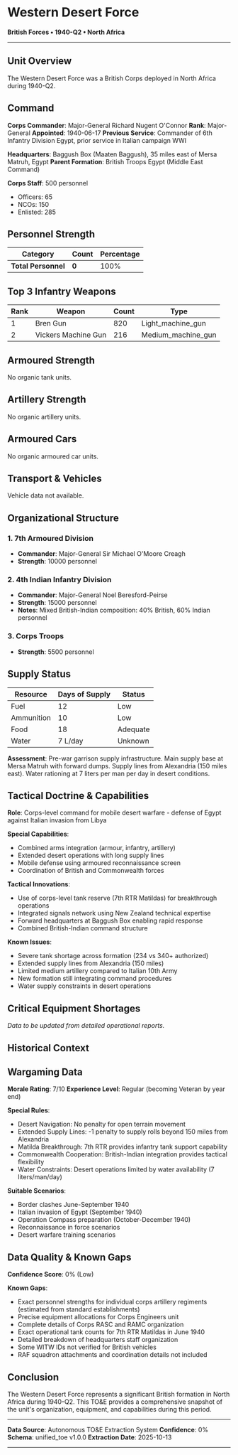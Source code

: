 # Western Desert Force

**British Forces • 1940-Q2 • North Africa**

---

## Unit Overview

The Western Desert Force was a British Corps deployed in North Africa during 1940-Q2. 

## Command

**Corps Commander**: Major-General Richard Nugent O'Connor
**Rank**: Major-General
**Appointed**: 1940-06-17
**Previous Service**: Commander of 6th Infantry Division Egypt, prior service in Italian campaign WWI

**Headquarters**: Baggush Box (Maaten Baggush), 35 miles east of Mersa Matruh, Egypt
**Parent Formation**: British Troops Egypt (Middle East Command)

**Corps Staff**: 500 personnel
- Officers: 65
- NCOs: 150
- Enlisted: 285

## Personnel Strength

| Category | Count | Percentage |
|----------|-------|------------|
| **Total Personnel** | **0** | 100% |

## Top 3 Infantry Weapons

| Rank | Weapon | Count | Type |
|------|--------|-------|------|
| 1 | Bren Gun | 820 | Light_machine_gun |
| 2 | Vickers Machine Gun | 216 | Medium_machine_gun |

## Armoured Strength

No organic tank units.

## Artillery Strength

No organic artillery units.

## Armoured Cars

No organic armoured car units.

## Transport & Vehicles

Vehicle data not available.

## Organizational Structure

### 1. 7th Armoured Division

- **Commander**:  Major-General Sir Michael O'Moore Creagh
- **Strength**: 10000 personnel

### 2. 4th Indian Infantry Division

- **Commander**:  Major-General Noel Beresford-Peirse
- **Strength**: 15000 personnel
- **Notes**: Mixed British-Indian composition: 40% British, 60% Indian personnel

### 3. Corps Troops

- **Strength**: 5500 personnel

## Supply Status

| Resource | Days of Supply | Status |
|----------|----------------|--------|
| Fuel | 12 | Low |
| Ammunition | 10 | Low |
| Food | 18 | Adequate |
| Water | 7 L/day | Unknown |

**Assessment**: Pre-war garrison supply infrastructure. Main supply base at Mersa Matruh with forward dumps. Supply lines from Alexandria (150 miles east). Water rationing at 7 liters per man per day in desert conditions.

## Tactical Doctrine & Capabilities

**Role**: Corps-level command for mobile desert warfare - defense of Egypt against Italian invasion from Libya

**Special Capabilities**:
- Combined arms integration (armour, infantry, artillery)
- Extended desert operations with long supply lines
- Mobile defense using armoured reconnaissance screen
- Coordination of British and Commonwealth forces

**Tactical Innovations**:
- Use of corps-level tank reserve (7th RTR Matildas) for breakthrough operations
- Integrated signals network using New Zealand technical expertise
- Forward headquarters at Baggush Box enabling rapid response
- Combined British-Indian command structure

**Known Issues**:
- Severe tank shortage across formation (234 vs 340+ authorized)
- Extended supply lines from Alexandria (150 miles)
- Limited medium artillery compared to Italian 10th Army
- New formation still integrating command procedures
- Water supply constraints in desert operations

## Critical Equipment Shortages

*Data to be updated from detailed operational reports.*

## Historical Context

## Wargaming Data

**Morale Rating**: 7/10
**Experience Level**: Regular (becoming Veteran by year end)

**Special Rules**:
- Desert Navigation: No penalty for open terrain movement
- Extended Supply Lines: -1 penalty to supply rolls beyond 150 miles from Alexandria
- Matilda Breakthrough: 7th RTR provides infantry tank support capability
- Commonwealth Cooperation: British-Indian integration provides tactical flexibility
- Water Constraints: Desert operations limited by water availability (7 liters/man/day)

**Suitable Scenarios**:
- Border clashes June-September 1940
- Italian invasion of Egypt (September 1940)
- Operation Compass preparation (October-December 1940)
- Reconnaissance in force scenarios
- Desert warfare training scenarios

## Data Quality & Known Gaps

**Confidence Score**: 0% (Low)

**Known Gaps**:
- Exact personnel strengths for individual corps artillery regiments (estimated from standard establishments)
- Precise equipment allocations for Corps Engineers unit
- Complete details of Corps RASC and RAMC organization
- Exact operational tank counts for 7th RTR Matildas in June 1940
- Detailed breakdown of headquarters staff organization
- Some WITW IDs not verified for British vehicles
- RAF squadron attachments and coordination details not included

## Conclusion

The Western Desert Force represents a significant British formation in North Africa during 1940-Q2. This TO&E provides a comprehensive snapshot of the unit's organization, equipment, and capabilities during this period.

---

**Data Source**: Autonomous TO&E Extraction System
**Confidence**: 0%
**Schema**: unified_toe v1.0.0
**Extraction Date**: 2025-10-13

---
